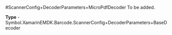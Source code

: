 #ScannerConfig+DecoderParameters+MicroPdfDecoder
To be added.

**Type** - Symbol.XamarinEMDK.Barcode.ScannerConfig+DecoderParameters+BaseDecoder




